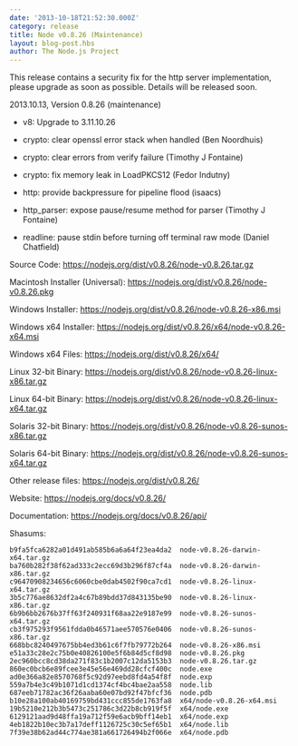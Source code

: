 ```yaml
---
date: '2013-10-18T21:52:30.000Z'
category: release
title: Node v0.8.26 (Maintenance)
layout: blog-post.hbs
author: The Node.js Project
---
```


This release contains a security fix for the http server implementation, please
upgrade as soon as possible. Details will be released soon.

2013.10.13, Version 0.8.26 (maintenance)

- v8: Upgrade to 3.11.10.26

- crypto: clear openssl error stack when handled (Ben Noordhuis)

- crypto: clear errors from verify failure (Timothy J Fontaine)

- crypto: fix memory leak in LoadPKCS12 (Fedor Indutny)

- http: provide backpressure for pipeline flood (isaacs)

- http_parser: expose pause/resume method for parser (Timothy J Fontaine)

- readline: pause stdin before turning off terminal raw mode (Daniel Chatfield)

Source Code: https://nodejs.org/dist/v0.8.26/node-v0.8.26.tar.gz

Macintosh Installer (Universal): https://nodejs.org/dist/v0.8.26/node-v0.8.26.pkg

Windows Installer: https://nodejs.org/dist/v0.8.26/node-v0.8.26-x86.msi

Windows x64 Installer: https://nodejs.org/dist/v0.8.26/x64/node-v0.8.26-x64.msi

Windows x64 Files: https://nodejs.org/dist/v0.8.26/x64/

Linux 32-bit Binary: https://nodejs.org/dist/v0.8.26/node-v0.8.26-linux-x86.tar.gz

Linux 64-bit Binary: https://nodejs.org/dist/v0.8.26/node-v0.8.26-linux-x64.tar.gz

Solaris 32-bit Binary: https://nodejs.org/dist/v0.8.26/node-v0.8.26-sunos-x86.tar.gz

Solaris 64-bit Binary: https://nodejs.org/dist/v0.8.26/node-v0.8.26-sunos-x64.tar.gz

Other release files: https://nodejs.org/dist/v0.8.26/

Website: https://nodejs.org/docs/v0.8.26/

Documentation: https://nodejs.org/docs/v0.8.26/api/

Shasums:

```
b9fa5fca6282a01d491ab585b6a6a64f23ea4da2  node-v0.8.26-darwin-x64.tar.gz
ba760b282f38f62ad333c2ecc69d3b296f87cf4a  node-v0.8.26-darwin-x86.tar.gz
c96470908234656c6060cbe0dab4502f90ca7cd1  node-v0.8.26-linux-x64.tar.gz
3b5c776ae8632df2a4c67b89bdd37d843135be90  node-v0.8.26-linux-x86.tar.gz
6b9b6bb2676b37ff63f240931f68aa22e9187e99  node-v0.8.26-sunos-x64.tar.gz
cb3f975293f9561fdda0b46571aee570576e0406  node-v0.8.26-sunos-x86.tar.gz
668bbc8240497675bb4ed3b61c6f7fb79772b264  node-v0.8.26-x86.msi
e51a33c28e2c75b0e40826100e5f6b84d5cf8d98  node-v0.8.26.pkg
2ec960bcc8cd38da271f83c1b2007c12da5153b3  node-v0.8.26.tar.gz
860ec0bcb6e89fcee3e45e56e469dd28cfcf400c  node.exe
ad0e366a82e8570768f5c92d97eebd8fd4a54f8f  node.exp
559a7b4e3c49b1071d1cd1374cf4bc4bae2aa558  node.lib
687eeb71782ac36f26aaba60e07bd92f47bfcf36  node.pdb
b10e28a100ab40169759bd431ccc855de1763fa8  x64/node-v0.8.26-x64.msi
19b5210e212b3b5473c251786c3d22b8cb919f5f  x64/node.exe
6129121aad9d48ffa19a712f59e6acb9bff14eb1  x64/node.exp
4eb1822b10ec3b7a17deff1126725c30c5ef65b1  x64/node.lib
7f39e38b62ad44c774ae381a661726494b2f066e  x64/node.pdb
```

